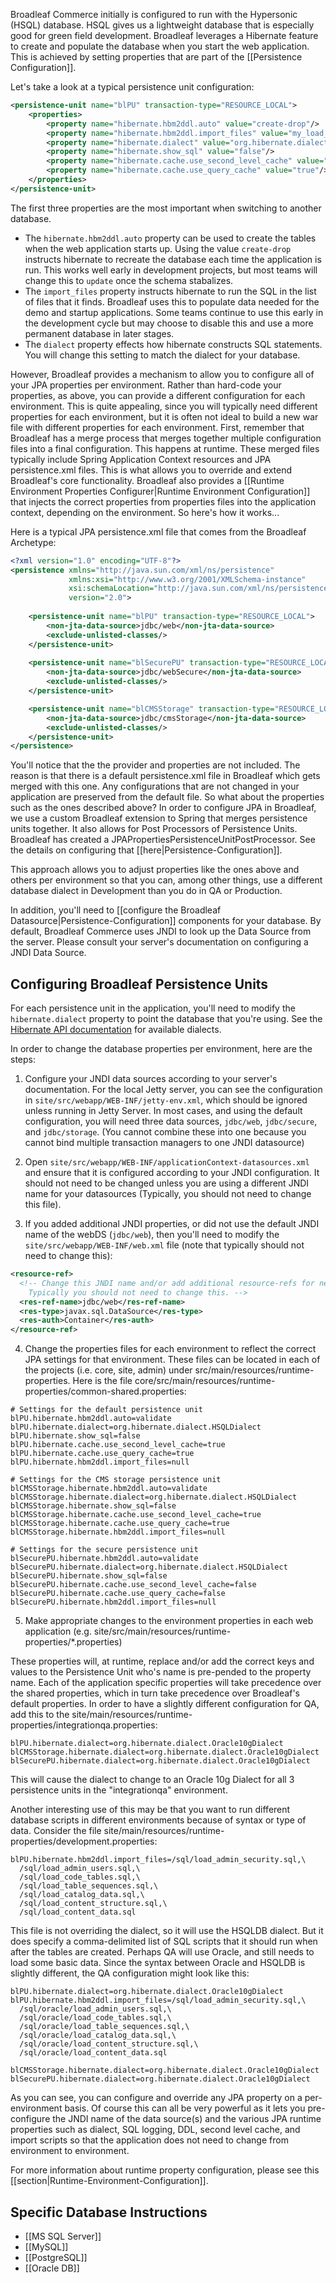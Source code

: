 Broadleaf Commerce initially is configured to run with the Hypersonic (HSQL) database.  HSQL gives us a lightweight database that is especially good for green field development.  Broadleaf leverages a Hibernate feature to create and populate the database when you start the web application. This is achieved by setting properties that are part of the [[Persistence Configuration]].

Let's take a look at a typical persistence unit configuration:

```xml
<persistence-unit name="blPU" transaction-type="RESOURCE_LOCAL">
    <properties>
        <property name="hibernate.hbm2ddl.auto" value="create-drop"/>
        <property name="hibernate.hbm2ddl.import_files" value="my_load_files.sql"/>
        <property name="hibernate.dialect" value="org.hibernate.dialect.HSQLDialect"/>
        <property name="hibernate.show_sql" value="false"/>
        <property name="hibernate.cache.use_second_level_cache" value="true"/>
        <property name="hibernate.cache.use_query_cache" value="true"/>
    </properties>
</persistence-unit>
```

The first three properties are the most important when switching to another database.

- The `hibernate.hbm2ddl.auto` property can be used to create the tables when the web application starts up. Using the value `create-drop` instructs hibernate to recreate the database each time the application is run. This works well early in development projects, but most teams will change this to `update` once the schema stabalizes.
- The `import_files` property instructs hibernate to run the SQL in the list of files that it finds. Broadleaf uses this to populate data needed for the demo and startup applications. Some teams continue to use this early in the development cycle but may choose to disable this and use a more permanent database in later stages.
- The `dialect` property effects how hibernate constructs SQL statements. You will change this setting to match the dialect for your database.

However, Broadleaf provides a mechanism to allow you to configure all of your JPA properties per environment.  Rather than hard-code your properties, as above, you can provide a different configuration for each environment.  This is quite appealing, since you will typically need different properties for each environment, but it is often not ideal to build a new war file with different properties for each environment. First, remember that Broadleaf has a merge process that merges together multiple configuration files into a final configuration.  This happens at runtime. These merged files typically include Spring Application Context resources and JPA persistence.xml files.  This is what allows you to override and extend Broadleaf's core functionality. Broadleaf also provides a [[Runtime Environment Properties Configurer|Runtime Environment Configuration]] that injects the correct properties from properties files into the application context, depending on the environment. So here's how it works...

Here is a typical JPA persistence.xml file that comes from the Broadleaf Archetype:
```xml
<?xml version="1.0" encoding="UTF-8"?>
<persistence xmlns="http://java.sun.com/xml/ns/persistence"
             xmlns:xsi="http://www.w3.org/2001/XMLSchema-instance"
             xsi:schemaLocation="http://java.sun.com/xml/ns/persistence http://java.sun.com/xml/ns/persistence/persistence_2_0.xsd"
             version="2.0">
             
    <persistence-unit name="blPU" transaction-type="RESOURCE_LOCAL">
        <non-jta-data-source>jdbc/web</non-jta-data-source>
        <exclude-unlisted-classes/>
    </persistence-unit>
    
    <persistence-unit name="blSecurePU" transaction-type="RESOURCE_LOCAL">
        <non-jta-data-source>jdbc/webSecure</non-jta-data-source>
        <exclude-unlisted-classes/>
    </persistence-unit>

    <persistence-unit name="blCMSStorage" transaction-type="RESOURCE_LOCAL">
        <non-jta-data-source>jdbc/cmsStorage</non-jta-data-source>
        <exclude-unlisted-classes/>
    </persistence-unit>
</persistence>
```

You'll notice that the the provider and properties are not included.  The reason is that there is a default persistence.xml file in Broadleaf which gets merged with this one. Any configurations that are not changed in your application are preserved from the default file. So what about the properties such as the ones described above? In order to configure JPA in Broadleaf, we use a custom Broadleaf extension to Spring that merges persistence units together.  It also allows for Post Processors of Persistence Units.  Broadleaf has created a JPAPropertiesPersistenceUnitPostProcessor. See the details on configuring that [[here|Persistence-Configuration]].

This approach allows you to adjust properties like the ones above and others per environment so that you can, among other things, use a different database dialect in Development than you do in QA or Production.

In addition, you'll need to [[configure the Broadleaf Datasource|Persistence-Configuration]] components for your database. By default, Broadleaf Commerce uses JNDI to look up the Data Source from the server.  Please consult your server's documentation on configuring a JNDI Data Source.

## Configuring Broadleaf Persistence Units

For each persistence unit in the application, you'll need to modify the `hibernate.dialect` property to point the database that you're using. See the [Hibernate API documentation](http://docs.jboss.org/hibernate/stable/annotations/api/org/hibernate/dialect/package-summary.html) for available dialects.

In order to change the database properties per environment, here are the steps:

1. Configure your JNDI data sources according to your server's documentation. For the local Jetty server, you can see the configuration in `site/src/webapp/WEB-INF/jetty-env.xml`, which should be ignored unless running in Jetty Server. In most cases, and using the default configuration, you will need three data sources, `jdbc/web`, `jdbc/secure`, and `jdbc/storage`. (You cannot combine these into one because you cannot bind multiple transaction managers to one JNDI datasource)

2. Open `site/src/webapp/WEB-INF/applicationContext-datasources.xml` and ensure that it is configured according to your JNDI configuration. It should not need to be changed unless you are using a different JNDI name for your datasources (Typically, you should not need to change this file).

3. If you added additional JNDI properties, or did not use the default JNDI name of the webDS (`jdbc/web`), then you'll need to modify the `site/src/webapp/WEB-INF/web.xml` file (note that typically should not need to change this):
```xml
<resource-ref>
  <!-- Change this JNDI name and/or add additional resource-refs for new JNDI names. 
    Typically you should not need to change this. -->
  <res-ref-name>jdbc/web</res-ref-name>
  <res-type>javax.sql.DataSource</res-type>
  <res-auth>Container</res-auth>
</resource-ref>
```

4. Change the properties files for each environment to reflect the correct JPA settings for that environment. These files can be located in each of the projects (i.e. core, site, admin) under src/main/resources/runtime-properties.  Here is the file core/src/main/resources/runtime-properties/common-shared.properties:
```
# Settings for the default persistence unit
blPU.hibernate.hbm2ddl.auto=validate
blPU.hibernate.dialect=org.hibernate.dialect.HSQLDialect
blPU.hibernate.show_sql=false
blPU.hibernate.cache.use_second_level_cache=true
blPU.hibernate.cache.use_query_cache=true
blPU.hibernate.hbm2ddl.import_files=null

# Settings for the CMS storage persistence unit
blCMSStorage.hibernate.hbm2ddl.auto=validate
blCMSStorage.hibernate.dialect=org.hibernate.dialect.HSQLDialect
blCMSStorage.hibernate.show_sql=false
blCMSStorage.hibernate.cache.use_second_level_cache=true
blCMSStorage.hibernate.cache.use_query_cache=true
blCMSStorage.hibernate.hbm2ddl.import_files=null

# Settings for the secure persistence unit
blSecurePU.hibernate.hbm2ddl.auto=validate
blSecurePU.hibernate.dialect=org.hibernate.dialect.HSQLDialect
blSecurePU.hibernate.show_sql=false
blSecurePU.hibernate.cache.use_second_level_cache=false
blSecurePU.hibernate.cache.use_query_cache=false
blSecurePU.hibernate.hbm2ddl.import_files=null
```

5. Make appropriate changes to the environment properties in each web application (e.g. site/src/main/resources/runtime-properties/*.properties)

These properties will, at runtime, replace and/or add the correct keys and values to the Persistence Unit who's name is pre-pended to the property name. Each of the application specific properties will take precedence over the shared properties, which in turn take precedence over Broadleaf's default properties. In order to have a slightly different configuration for QA, add this to the site/main/resources/runtime-properties/integrationqa.properties:
```
blPU.hibernate.dialect=org.hibernate.dialect.Oracle10gDialect
blCMSStorage.hibernate.dialect=org.hibernate.dialect.Oracle10gDialect
blSecurePU.hibernate.dialect=org.hibernate.dialect.Oracle10gDialect
```
This will cause the dialect to change to an Oracle 10g Dialect for all 3 persistence units in the "integrationqa" environment.

Another interesting use of this may be that you want to run different database scripts in different environments because of syntax or type of data.  Consider the file site/main/resources/runtime-properties/development.properties:
```
blPU.hibernate.hbm2ddl.import_files=/sql/load_admin_security.sql,\
  /sql/load_admin_users.sql,\
  /sql/load_code_tables.sql,\
  /sql/load_table_sequences.sql,\
  /sql/load_catalog_data.sql,\
  /sql/load_content_structure.sql,\
  /sql/load_content_data.sql
```
This file is not overriding the dialect, so it will use the HSQLDB dialect.  But it does specify a comma-delimited list of SQL scripts that it should run when after the tables are created.  Perhaps QA will use Oracle, and still needs to load some basic data. Since the syntax between Oracle and HSQLDB is slightly different, the QA configuration might look like this:
```
blPU.hibernate.dialect=org.hibernate.dialect.Oracle10gDialect
blPU.hibernate.hbm2ddl.import_files=/sql/load_admin_security.sql,\
  /sql/oracle/load_admin_users.sql,\
  /sql/oracle/load_code_tables.sql,\
  /sql/oracle/load_table_sequences.sql,\
  /sql/oracle/load_catalog_data.sql,\
  /sql/oracle/load_content_structure.sql,\
  /sql/oracle/load_content_data.sql

blCMSStorage.hibernate.dialect=org.hibernate.dialect.Oracle10gDialect
blSecurePU.hibernate.dialect=org.hibernate.dialect.Oracle10gDialect
```

As you can see, you can configure and override any JPA property on a per-environment basis. Of course this can all be very powerful as it lets you pre-configure the JNDI name of the data source(s) and the various JPA runtime properties such as dialect, SQL logging, DDL, second level cache, and import scripts so that the application does not need to change from environment to environment.

For more information about runtime property configuration, please see this [[section|Runtime-Environment-Configuration]].

## Specific Database Instructions

- [[MS SQL Server]]
- [[MySQL]]
- [[PostgreSQL]]
- [[Oracle DB]]
